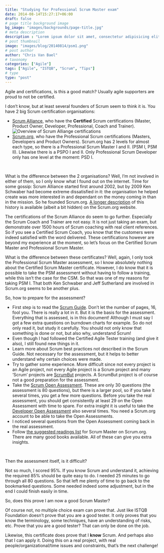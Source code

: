 ```yaml
---
title: "Studying for Professional Scrum Master exam"
date: 2014-08-14T15:27:17+06:00
draft: false
# page title background image
bg_image: "images/backgrounds/page-title.jpg"
# meta description
description : "Lorem ipsum dolor sit amet, consectetur adipisicing elit, sed do eiusmod tempor incididunt ut labore. dolore magna aliqua. Ut enim ad minim veniam, quis nostrud."
# post thumbnail
image: "images/blog/20140814/psm1.png"
# post author
author: "Chris Van Bael"
# taxonomy
categories: ["Agile"]
tags: ["Agile", "ISTQB", "Scrum", "Tips"]
# type
type: "post"
---
```




Agile and certifications, is this a good match?  Usually agile supporters are proud to not be certified.

I don’t know, but at least several founders of Scrum seem to think it is. You have 2 big Scrum certification organisations:

* [Scrum Alliance](http://www.scrumalliance.org/), who have the **Certified** Scrum certifications (Master, Product Owner, Developer, Professional, Coach and Trainer).
![Overview of Scrum Alliange certifications](/images/blog/20140814/scrumalliance.jpg#center)
* [Scrum.org](https://www.scrum.org/), who have the Professional Scrum certifications (Masters, Developers and Product Owners). Scrum.org has 2 levels for almost each type, so there is a Professional Scrum Master I and II. (PSM I, PSM II). Likewise there is a PSPO I and II.  Only Professional Scrum Developer only has one level at the moment: PSD I.  

&nbsp;

What is the difference between the 2 organisations?  Well, I’m not involved in either of them, so I only know what I found out on the internet.  Time for some gossip: Scrum Alliance started first around 2002, but by 2009 Ken Schwaber had become extreme dissatisfied in it: the organisation he helped create was more interested in and dependant on the money coming in than in the mission.  So he founded Scrum.org. [A longer description](https://www.scrum.org/About/Origins) of this history is available (albeit a bit hidden) on the Scrum.org website.

The certifications of the Scrum Alliance do seem to go further. Especially the Scrum Coach and Trainer are not easy.  It is not just taking an exam, but demonstrate over 1500 hours of Scrum coaching with real client references.  So if you see a Certified Scrum Coach, you know that the customers were indeed satisfied with the word delivered. These certifications however are beyond my experience at the moment, so let’s focus on the Certified Scrum Master and Professional Scrum Master.

What is the difference between these certificates? Well, again, I only took the Professional Scrum Master assessment, so I know absolutely nothing about the Certified Scrum Master certificate.  However, I do know that it is possible to take the PSM assessment without having to follow a training, while this isn’t the case for the CSM. So that was one of my reasons for taking PSM I.  That both Ken Schwaber and Jeff Sutherland are involved in Scrum.org seems to be another plus.

So, how to prepare for the assessment?

* First step is to read the [Scrum Guide](https://www.scrum.org/Scrum-Guide). Don’t let the number of pages, 16,  fool you.  There is really a lot in it. But it is the basis for the assessment.  Everything that is assessed, is in this document! Although I must say I got a few extra questions on burndown charts for example. So do not only read it, but study it carefully. You should not only know that something is done or not, but also why, understand Scrum!
* Even though I had followed the Certified Agile Tester training (and give it also), I still found new things in it.
* Learn more about Scrum best practices not described in the Scrum Guide. Not necessary for the assessment, but it helps to better understand why certain choices were made.
* Try to gather some experience. More difficult since not every project is an Agile project, not every Agile project is a Scrum project and many ‘Scrum’ projects are [ScrumBut](https://www.scrum.org/ScrumBut) projects. A ScrumBut project is of course not a good preparation for the assessment.
* Take the [Scrum Open Assessment](https://www.scrum.org/Assessments/Open-Assessments/Scrum-Open-Assessment).  These are only 30 questions (the assessment is 80 questions),  but there is a larger pool, so if you take it several times, you get a few more questions. Before you take the real assessment, you should get consistently at least 29 on the Open Assessment with time to spare. For extra insight it is useful to  take the [Developer Open Assessment](https://www.scrum.org/Assessments/Open-Assessments/Developer-Open-Assessment) also several times. You need a Scrum.org account to be able to take the Open Assessments.
* I noticed several questions from the Open Assessment coming back in the real assessment.
* Follow [the suggested readings list](https://www.scrum.org/Courses/Professional-Scrum-Master/PSM-Subject-Areas) for Scrum Master on Scrum.org. There are many good books available.  All of these can give you extra insights.

&nbsp;

Then the assessment itself, is it difficult?

Not so much, I scored 95%. If you know Scrum and understand it, achieving the required 85% should be quite easy to do. I needed 25 minutes to go through all 80 questions. So that left me plenty of time to go back to the bookmarked questions.  Some needed indeed some adjustment, but in the end I could finish easily in time.

So, does this prove I am now a good Scrum Master?

Of course not, no multiple choice exam can prove that. Just like ISTQB Foundation doesn’t prove that you are a good tester.  It only proves that you know the terminology, some techniques, have an understanding of risks, etc.  Prove that you are a good tester? That can only be done on the job.

Likewise, this certificate does prove that I **know** Scrum. And perhaps also that I can apply it. Doing this on a real project, with real people/organizational/time issues and constraints, that’s the next challenge!
